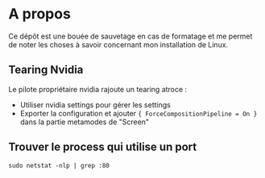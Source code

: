 # A propos

Ce dépôt est une bouée de sauvetage en cas de formatage et me permet de noter les choses à savoir concernant mon installation de Linux.

## Tearing Nvidia

Le pilote propriétaire nvidia rajoute un tearing atroce :

- Utiliser nvidia settings pour gérer les settings
- Exporter la configuration et ajouter  `{ ForceCompositionPipeline = On }` dans la partie metamodes de "Screen"

## Trouver le process qui utilise un port

```
sudo netstat -nlp | grep :80
